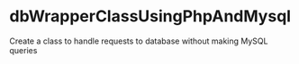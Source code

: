 # dbWrapperClassUsingPhpAndMysql
 Create a class to handle requests to database without making MySQL queries

